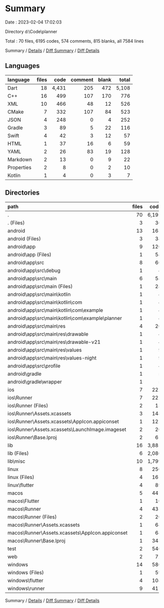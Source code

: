 # Summary

Date : 2023-02-04 17:02:03

Directory d:\\Code\\planner

Total : 70 files,  6195 codes, 574 comments, 815 blanks, all 7584 lines

Summary / [Details](details.md) / [Diff Summary](diff.md) / [Diff Details](diff-details.md)

## Languages
| language | files | code | comment | blank | total |
| :--- | ---: | ---: | ---: | ---: | ---: |
| Dart | 18 | 4,431 | 205 | 472 | 5,108 |
| C++ | 16 | 499 | 107 | 170 | 776 |
| XML | 10 | 466 | 48 | 12 | 526 |
| CMake | 7 | 332 | 107 | 84 | 523 |
| JSON | 4 | 248 | 0 | 4 | 252 |
| Gradle | 3 | 89 | 5 | 22 | 116 |
| Swift | 4 | 42 | 3 | 12 | 57 |
| HTML | 1 | 37 | 16 | 6 | 59 |
| YAML | 2 | 26 | 83 | 19 | 128 |
| Markdown | 2 | 13 | 0 | 9 | 22 |
| Properties | 2 | 8 | 0 | 2 | 10 |
| Kotlin | 1 | 4 | 0 | 3 | 7 |

## Directories
| path | files | code | comment | blank | total |
| :--- | ---: | ---: | ---: | ---: | ---: |
| . | 70 | 6,195 | 574 | 815 | 7,584 |
| . (Files) | 3 | 36 | 83 | 26 | 145 |
| android | 13 | 163 | 51 | 36 | 250 |
| android (Files) | 3 | 38 | 0 | 10 | 48 |
| android\\app | 9 | 120 | 51 | 25 | 196 |
| android\\app (Files) | 1 | 54 | 5 | 13 | 72 |
| android\\app\\src | 8 | 66 | 46 | 12 | 124 |
| android\\app\\src\\debug | 1 | 4 | 4 | 1 | 9 |
| android\\app\\src\\main | 6 | 58 | 38 | 10 | 106 |
| android\\app\\src\\main (Files) | 1 | 28 | 6 | 1 | 35 |
| android\\app\\src\\main\\kotlin | 1 | 4 | 0 | 3 | 7 |
| android\\app\\src\\main\\kotlin\\com | 1 | 4 | 0 | 3 | 7 |
| android\\app\\src\\main\\kotlin\\com\\example | 1 | 4 | 0 | 3 | 7 |
| android\\app\\src\\main\\kotlin\\com\\example\\planner | 1 | 4 | 0 | 3 | 7 |
| android\\app\\src\\main\\res | 4 | 26 | 32 | 6 | 64 |
| android\\app\\src\\main\\res\\drawable | 1 | 4 | 7 | 2 | 13 |
| android\\app\\src\\main\\res\\drawable-v21 | 1 | 4 | 7 | 2 | 13 |
| android\\app\\src\\main\\res\\values | 1 | 9 | 9 | 1 | 19 |
| android\\app\\src\\main\\res\\values-night | 1 | 9 | 9 | 1 | 19 |
| android\\app\\src\\profile | 1 | 4 | 4 | 1 | 9 |
| android\\gradle | 1 | 5 | 0 | 1 | 6 |
| android\\gradle\\wrapper | 1 | 5 | 0 | 1 | 6 |
| ios | 7 | 222 | 2 | 9 | 233 |
| ios\\Runner | 7 | 222 | 2 | 9 | 233 |
| ios\\Runner (Files) | 2 | 13 | 0 | 3 | 16 |
| ios\\Runner\\Assets.xcassets | 3 | 148 | 0 | 4 | 152 |
| ios\\Runner\\Assets.xcassets\\AppIcon.appiconset | 1 | 122 | 0 | 1 | 123 |
| ios\\Runner\\Assets.xcassets\\LaunchImage.imageset | 2 | 26 | 0 | 3 | 29 |
| ios\\Runner\\Base.lproj | 2 | 61 | 2 | 2 | 65 |
| lib | 16 | 3,885 | 205 | 434 | 4,524 |
| lib (Files) | 6 | 2,086 | 87 | 146 | 2,319 |
| lib\\misc | 10 | 1,799 | 118 | 288 | 2,205 |
| linux | 8 | 250 | 81 | 80 | 411 |
| linux (Files) | 4 | 161 | 56 | 53 | 270 |
| linux\\flutter | 4 | 89 | 25 | 27 | 141 |
| macos | 5 | 441 | 3 | 12 | 456 |
| macos\\Flutter | 1 | 10 | 3 | 4 | 17 |
| macos\\Runner | 4 | 431 | 0 | 8 | 439 |
| macos\\Runner (Files) | 2 | 20 | 0 | 6 | 26 |
| macos\\Runner\\Assets.xcassets | 1 | 68 | 0 | 1 | 69 |
| macos\\Runner\\Assets.xcassets\\AppIcon.appiconset | 1 | 68 | 0 | 1 | 69 |
| macos\\Runner\\Base.lproj | 1 | 343 | 0 | 1 | 344 |
| test | 2 | 546 | 0 | 38 | 584 |
| web | 2 | 72 | 16 | 7 | 95 |
| windows | 14 | 580 | 133 | 173 | 886 |
| windows (Files) | 1 | 59 | 25 | 18 | 102 |
| windows\\flutter | 4 | 104 | 25 | 28 | 157 |
| windows\\runner | 9 | 417 | 83 | 127 | 627 |

Summary / [Details](details.md) / [Diff Summary](diff.md) / [Diff Details](diff-details.md)